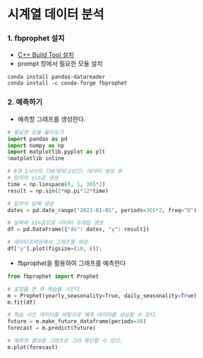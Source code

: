 시계열 데이터 분석
===

### 1. fbprophet 설치
- [C++ Build Tool 설치](https://visualstudio.microsoft.com/ko/visual-cpp-build-tools/)
- prompt 창에서 필요한 모듈 설치
```
conda install pandas-datareader 
conda install -c conda-forge fbprophet
```

### 2. 예측하기
- 예측할 그래프를 생성한다.
```python
# 필요한 모듈 불러오기
import pandas as pd 
import numpy as np 
import matplotlib.pyplot as plt 
%matplotlib inline 

# 0과 1사이의 730개의(2년간) 데이터 생성 후
# 임의의 sin값 생성
time = np.linspace(0, 1, 365*2)
result = np.sin(2*np.pi*12*time)

# 임의의 날짜 생성
dates = pd.date_range("2022-01-01", periods=365*2, freq="D")

# 날짜와 sin값으로 데이터 프레임 생성
df = pd.DataFrame({"ds": dates, "y": result})

# 데이터프레임에서 그래프를 생성
df['y'].plot(figsize=(10, 6));
```
- fbprophet을 활용하여 그래프를 예측한다
```python
from fbprophet import Prophet

# 설정을 한 후 학습을 시킨다
m = Prophet(yearly_seasonality=True, daily_seasonality=True)
m.fit(df)

# 학습 시킨 데이터를 바탕으로 예측 데이터를 생성할 수 있다.
future = m.make_future_dataframe(periods=30)
forecast = m.predict(future)

# 예측의 결과를 그래프로 그려 확인할 수 있다.
m.plot(forecast)
```
